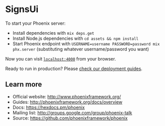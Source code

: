 # SignsUi

To start your Phoenix server:

  * Install dependencies with `mix deps.get`
  * Install Node.js dependencies with `cd assets && npm install`
  * Start Phoenix endpoint with `USERNAME=username PASSWORD=password mix phx.server` (substituting whatever username/password you want)

Now you can visit [`localhost:4000`](http://localhost:4000) from your browser.

Ready to run in production? Please [check our deployment guides](http://www.phoenixframework.org/docs/deployment).

## Learn more

  * Official website: http://www.phoenixframework.org/
  * Guides: http://phoenixframework.org/docs/overview
  * Docs: https://hexdocs.pm/phoenix
  * Mailing list: http://groups.google.com/group/phoenix-talk
  * Source: https://github.com/phoenixframework/phoenix
